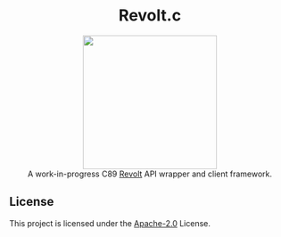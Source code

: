 <h1 align="center">Revolt.c</h1>
<div align="center">
  <img src="https://github.com/user-attachments/assets/67652bae-ae76-4422-8410-d4093c9654b6" height="240" />
  <div>A work-in-progress C89 <a href="https://revolt.chat/">Revolt</a> API wrapper and client framework.</div>
</div>

## License

This project is licensed under the [Apache-2.0](https://www.apache.org/licenses/LICENSE-2.0) License.
